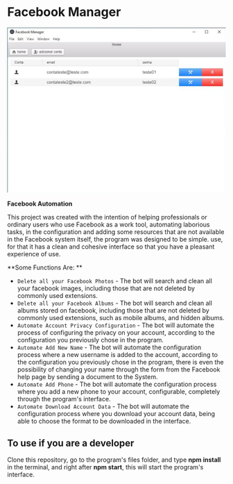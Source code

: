 # Facebook Manager

![alt](facebookManagerPrint.jpg)

**Facebook Automation**

This project was created with the intention of helping professionals or ordinary users who use Facebook as a work tool, automating laborious tasks, in the configuration and adding some resources that are not available in the Facebook system itself, the program was designed to be simple. use, for that it has a clean and cohesive interface so that you have a pleasant experience of use.

**Some Functions Are: **
- `Delete all your Facebook Photos` - The bot will search and clean all your facebook images, including those that are not deleted by commonly used extensions.
- `Delete all your Facebook Albums` - The bot will search and clean all albums stored on facebook, including those that are not deleted by commonly used extensions, such as mobile albums, and hidden albums.
- `Automate Account Privacy Configuration` - The bot will automate the process of configuring the privacy on your account, according to the configuration you previously chose in the program.
- `Automate Add New Name` - The bot will automate the configuration process where a new username is added to the account, according to the configuration you previously chose in the program, there is even the possibility of changing your name through the form from the Facebook help page by sending a document to the System.
- `Automate Add Phone` - The bot will automate the configuration process where you add a new phone to your account, configurable, completely through the program's interface.
- `Automate Download Account Data` - The bot will automate the configuration process where you download your account data, being able to choose the format to be downloaded in the interface.

## To use if you are a developer

Clone this repository, go to the program's files folder, and type **npm install** in the terminal, and right after **npm start**, this will start the program's interface.
